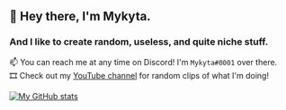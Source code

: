 ## 🌠 Hey there, I'm Mykyta.
### And I like to create random, useless, and quite niche stuff.

📫 You can reach me at any time on Discord! I'm `Mykyta#0001` over there.  
🎞 Check out my [YouTube channel](https://www.youtube.com/channel/UCZEtkJnvRugzY0FXUUb2r3A) for random clips of what I'm doing!

[![My GitHub stats](https://github-readme-stats.vercel.app/api?username=nkomarn)](https://github.com/anuraghazra/github-readme-stats)

<!--
**nkomarn/nkomarn** is a ✨ _special_ ✨ repository because its `README.md` (this file) appears on your GitHub profile.

Here are some ideas to get you started:

- 🔭 I’m currently working on ...
- 🌱 I’m currently learning ...
- 👯 I’m looking to collaborate on ...
- 🤔 I’m looking for help with ...
- 💬 Ask me about ...
- 📫 How to reach me: ...
- 😄 Pronouns: ...
- ⚡ Fun fact: ...
-->
